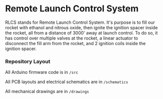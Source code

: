 # Remote Launch Control System

RLCS stands for Remote Launch Control System. It's purpose is to fill our rocket with ethanol and nitrous oxide, then ignite the ignition spacer inside the rocket, all from a distance of 3000' away at launch control. To do so, it has control over multiple valves at the rocket, a linear actuator to disconnect the fill arm from the rocket, and 2 ignition coils inside the ignition spacer.

### Repository Layout

All Arduino firmware code is in `/src`

All PCB layouts and electrical schematics are in `/schematics`

All mechanical drawings are in `/drawings`
